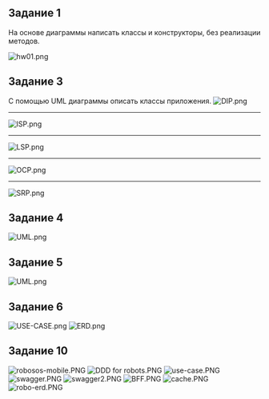 ## Задание 1
На основе диаграммы написать классы и конструкторы, без реализации методов.

![hw01.png](hw01/hw01.png)

## Задание 3
С помощью UML диаграммы описать классы приложения.
![DIP.png](hw03/DIP/DIP.png)
___
![ISP.png](hw03/ISP/ISP.png)
___
![LSP.png](hw03/LSP/LSP.png)
___
![OCP.png](hw03/OCP/OCP.png)
___
![SRP.png](hw03/SRP/SRP.png)
## Задание 4
![UML.png](hw04/UML.png)
## Задание 5
![UML.png](hw05/UML.png)
## Задание 6
![USE-CASE.png](hw06/USE-CASE.png)
![ERD.png](hw06/ERD.png)
## Задание 10
![robosos-mobile.PNG](hw10/a/robosos-mobile.PNG)
![DDD for robots.PNG](hw10/b/DDD-for-robots.PNG)
![use-case.PNG](hw10/c/use-case.PNG)
![swagger.PNG](hw10/d/swagger.PNG)
![swagger2.PNG](hw10/d/swagger2.PNG)
![BFF.PNG](hw10/e/BFF.PNG)
![cache.PNG](hw10/f/cache.PNG)
![robo-erd.PNG](hw10/g/robo-erd.PNG)